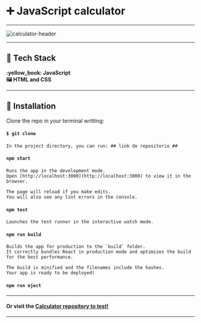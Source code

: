 # :heavy_plus_sign: JavaScript calculator

---

![calculator-header](https://user-images.githubusercontent.com/107329000/173856452-73a3ded8-56eb-4f95-99b2-606571a0c072.png)

---

## :hammer: Tech Stack

**:yellow_book: JavaScript** <br>
**:framed_picture: HTML and CSS** <br>

---

## :open_book: Installation

Clone the repo in your terminal writting:

#### `$ git clone `

    In the project directory, you can run: ## link do repositorio ##

#### `npm start`

    Runs the app in the development mode.
    Open [http://localhost:3000](http://localhost:3000) to view it in the browser.

    The page will reload if you make edits.
    You will also see any lint errors in the console.

#### `npm test`

    Launches the test runner in the interactive watch mode.

#### `npm run build`

    Builds the app for production to the `build` folder.
    It correctly bundles React in production mode and optimizes the build for the best performance.

    The build is minified and the filenames include the hashes.
    Your app is ready to be deployed!

#### `npm run eject`

---

#### Or visit the <a href={https://herbertgaribaldi.github.io/calculadora-js/} className='footer-calculator-link'>Calculator repository to test!

---

